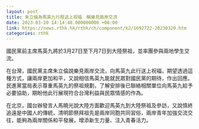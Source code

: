 ```yaml
---
layout: post
title: 朱立倫為馬英九行程送上祝福　稱樂見兩岸交流
date: 2023-03-20 14:14:48.000000000 +08:00
link: https://news.rthk.hk/rthk/ch/component/k2/1692722-20230320.htm
categories: rthk
---
```


國民黨前主席馬英九將於3月27日至下月7日到大陸祭祖，並率團參與兩地學生交流。

在台灣，國民黨主席朱立倫說樂見兩岸交流，向馬英九此行送上祝福，期望透過這種方式，讓兩岸更加和平，又說相信馬英九能就民眾對國民黨的期待，作出回應。民進黨當局表示尊重馬英九的祭祖規劃，了解安排後已聯絡相關單位向馬英九給予必要協助，期盼他此行展現符合台灣利益與民眾情感的作為。

在北京，國台辦發言人馬曉光說大陸方面歡迎馬英九到大陸祭祖及參訪，又說慎終追遠是中國人的傳統，清明節祭拜祖先是兩岸同胞共同習俗，兩岸青年加強交流交往，能夠為兩岸關係和平發展，增添新生力量、注入青春活力。
